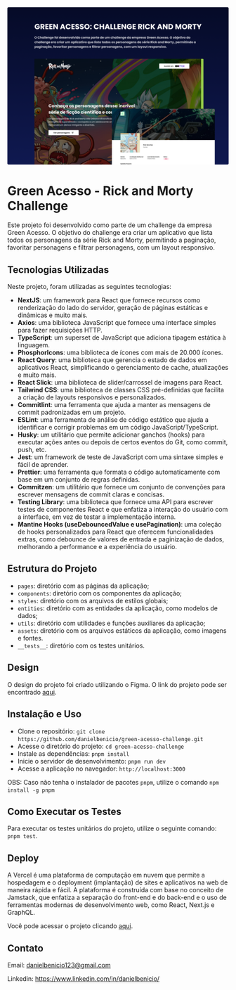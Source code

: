 <img src="./.github/banner.png" alt="Banner" />

# Green Acesso - Rick and Morty Challenge

Este projeto foi desenvolvido como parte de um challenge da empresa Green Acesso. O objetivo do challenge era criar um aplicativo que lista todos os personagens da série Rick and Morty, permitindo a paginação, favoritar personagens e filtrar personagens, com um layout responsivo.

## Tecnologias Utilizadas

Neste projeto, foram utilizadas as seguintes tecnologias:

- **NextJS**: um framework para React que fornece recursos como renderização do lado do servidor, geração de páginas estáticas e dinâmicas e muito mais.
- **Axios**: uma biblioteca JavaScript que fornece uma interface simples para fazer requisições HTTP.
- **TypeScript**: um superset de JavaScript que adiciona tipagem estática à linguagem.
- **PhosphorIcons**: uma biblioteca de ícones com mais de 20.000 ícones.
- **React Query**: uma biblioteca que gerencia o estado de dados em aplicativos React, simplificando o gerenciamento de cache, atualizações e muito mais.
- **React Slick**: uma biblioteca de slider/carrossel de imagens para React.
- **Tailwind CSS**: uma biblioteca de classes CSS pré-definidas que facilita a criação de layouts responsivos e personalizados.
- **Commitlint**: uma ferramenta que ajuda a manter as mensagens de commit padronizadas em um projeto.
- **ESLint**: uma ferramenta de análise de código estático que ajuda a identificar e corrigir problemas em um código JavaScript/TypeScript.
- **Husky**: um utilitário que permite adicionar ganchos (hooks) para executar ações antes ou depois de certos eventos do Git, como commit, push, etc.
- **Jest**: um framework de teste de JavaScript com uma sintaxe simples e fácil de aprender.
- **Prettier**: uma ferramenta que formata o código automaticamente com base em um conjunto de regras definidas.
- **Commitzen**: um utilitário que fornece um conjunto de convenções para escrever mensagens de commit claras e concisas.
- **Testing Library**: uma biblioteca que fornece uma API para escrever testes de componentes React e que enfatiza a interação do usuário com a interface, em vez de testar a implementação interna.
- **Mantine Hooks (useDebouncedValue e usePagination)**: uma coleção de hooks personalizados para React que oferecem funcionalidades extras, como debounce de valores de entrada e paginização de dados, melhorando a performance e a experiência do usuário.

## Estrutura do Projeto

- `pages`: diretório com as páginas da aplicação;
- `components`: diretório com os componentes da aplicação;
- `styles`: diretório com os arquivos de estilos globais;
- `entities`: diretório com as entidades da aplicação, como modelos de dados;
- `utils`: diretório com utilidades e funções auxiliares da aplicação;
- `assets`: diretório com os arquivos estáticos da aplicação, como imagens e fontes.
- `__tests__`: diretório com os testes unitários.

## Design

O design do projeto foi criado utilizando o Figma. O link do projeto pode ser encontrado [aqui](https://www.figma.com/file/FVP6b3xMEaHplgGRX7kBIr/Green-Access---R%26M?node-id=0%3A1&t=gsBBzBaNmDje9jRm-1).

## Instalação e Uso

- Clone o repositório: `git clone https://github.com/danielbenicio/green-acesso-challenge.git`
- Acesse o diretório do projeto: `cd green-acesso-challenge`
- Instale as dependências: `pnpm install`
- Inicie o servidor de desenvolvimento: `pnpm run dev`
- Acesse a aplicação no navegador: `http://localhost:3000`

OBS: Caso não tenha o instalador de pacotes `pnpm`, utilize o comando `npm install -g pnpm`


## Como Executar os Testes

Para executar os testes unitários do projeto, utilize o seguinte comando: `pnpm test`.

## Deploy

A Vercel é uma plataforma de computação em nuvem que permite a hospedagem e o deployment (implantação) de sites e aplicativos na web de maneira rápida e fácil. A plataforma é construída com base no conceito de Jamstack, que enfatiza a separação do front-end e do back-end e o uso de ferramentas modernas de desenvolvimento web, como React, Next.js e GraphQL.

Você pode acessar o projeto clicando [aqui](google.com).


## Contato

Email: danielbenicio123@gmail.com

Linkedin: https://www.linkedin.com/in/danielbenicio/



